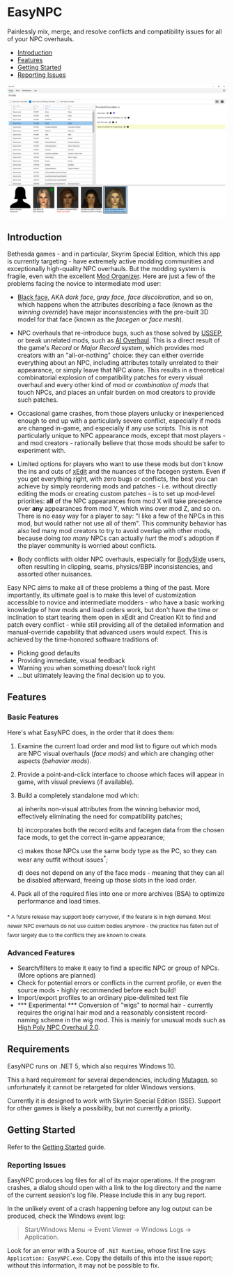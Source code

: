 # EasyNPC

Painlessly mix, merge, and resolve conflicts and compatibility issues for all of your NPC overhauls.

- [Introduction](#Introduction)
- [Features](#Features)
- [Getting Started](#Getting-Started)
- [Reporting Issues](#Reporting-Issues)

![Screenshot](Docs/images/profile.png)

## Introduction

Bethesda games - and in particular, Skyrim Special Edition, which this app is currently targeting - have extremely active modding communities and exceptionally high-quality NPC overhauls. But the modding system is fragile, even with the excellent [Mod Organizer](https://github.com/ModOrganizer2/modorganizer). Here are just a few of the problems facing the novice to intermediate mod user:

- [Black face](https://forums.nexusmods.com/index.php?/topic/5219960-weird-skin-colourhead-mismatching/), AKA _dark face_, _gray face_, _face discoloration_, and so on, which happens when the attributes describing a face (known as the _winning override_) have major inconsistencies with the pre-built 3D model for that face (known as the _facegen_ or _face mesh_).

- NPC overhauls that re-introduce bugs, such as those solved by [USSEP](https://www.nexusmods.com/skyrimspecialedition/mods/266/), or break unrelated mods, such as [AI Overhaul](https://www.nexusmods.com/skyrimspecialedition/mods/21654). This is a direct result of the game's _Record_ or _Major Record_ system, which provides mod creators with an "all-or-nothing" choice: they can either override everything about an NPC, including attributes totally unrelated to their appearance, or simply leave that NPC alone. This results in a theoretical combinatorial explosion of compatibility patches for every visual overhaul and every other kind of mod or _combination of mods_ that touch NPCs, and places an unfair burden on mod creators to provide such patches.

- Occasional game crashes, from those players unlucky or inexperienced enough to end up with a particularly severe conflict, especially if mods are changed in-game, and especially if any use scripts. This is not particularly unique to NPC appearance mods, except that most players - and mod creators - rationally believe that those mods should be safer to experiment with.

- Limited options for players who want to use these mods but don't know the ins and outs of [xEdit](https://github.com/TES5Edit/TES5Edit) and the nuances of the facegen system. Even if you get everything right, with zero bugs or conflicts, the best you can achieve by simply reordering mods and patches - i.e. without directly editing the mods or creating custom patches - is to set up mod-level priorities: **all** of the NPC appearances from mod X will take precedence over **any** appearances from mod Y, which wins over mod Z, and so on. There is no easy way for a player to say: "I like a few of the NPCs in this mod, but would rather not use all of them". This community behavior has also led many mod creators to try to avoid overlap with other mods, because doing _too many_ NPCs can actually _hurt_ the mod's adoption if the player community is worried about conflicts.

- Body conflicts with older NPC overhauls, especially for [BodySlide](https://github.com/ousnius/BodySlide-and-Outfit-Studio) users, often resulting in clipping, seams, physics/BBP inconsistencies, and assorted other nuisances.

Easy NPC aims to make all of these problems a thing of the past. More importantly, its ultimate goal is to make this level of customization accessible to novice and intermediate modders - who have a basic working knowledge of how mods and load orders work, but don't have the time or inclination to start tearing them open in xEdit and Creation Kit to find and patch every conflict - while still providing all of the detailed information and manual-override capability that advanced users would expect. This is achieved by the time-honored software traditions of:

- Picking good defaults
- Providing immediate, visual feedback
- Warning you when something doesn't look right
- ...but ultimately leaving the final decision up to you.

## Features

### Basic Features

Here's what EasyNPC does, in the order that it does them:

1. Examine the current load order and mod list to figure out which mods are NPC visual overhauls (_face mods_) and which are changing other aspects (_behavior mods_).
 
2. Provide a point-and-click interface to choose which faces will appear in game, with visual previews (if available).

3. Build a completely standalone mod which:  

    a) inherits non-visual attributes from the winning behavior mod, effectively eliminating the need for compatibility patches;  

    b) incorporates both the record edits and facegen data from the chosen face mods, to get the correct in-game appearance;

    c) makes those NPCs use the same body type as the PC, so they can wear any outfit without issues<sup>*</sup>;

    d) does not depend on any of the face mods - meaning that they can all be disabled afterward, freeing up those slots in the load order.

4. Pack all of the required files into one or more archives (BSA) to optimize performance and load times.

<sub>* A future release may support body carryover, if the feature is in high demand. Most newer NPC overhauls do not use custom bodies anymore - the practice has fallen out of favor largely due to the conflicts they are known to create.</sub>

### Advanced Features

- Search/filters to make it easy to find a specific NPC or group of NPCs. (More options are planned)
- Check for potential errors or conflicts in the current profile, or even the source mods - highly recommended before each build!
- Import/export profiles to an ordinary pipe-delimited text file
- *** Experimental *** Conversion of "wigs" to normal hair - currently requires the original hair mod and a reasonably consistent record-naming scheme in the wig mod. This is mainly for unusual mods such as [High Poly NPC Overhaul 2.0](https://www.nexusmods.com/skyrimspecialedition/mods/44155).

## Requirements

EasyNPC runs on .NET 5, which also requires Windows 10.

This a hard requirement for several dependencies, including [Mutagen](https://github.com/Mutagen-Modding/Mutagen), so unfortunately it cannot be retargeted for older Windows versions.

Currently it is designed to work with Skyrim Special Edition (SSE). Support for other games is likely a possibility, but not currently a priority.

## Getting Started

Refer to the [Getting Started](Docs/getting-started.md) guide.

### Reporting Issues

EasyNPC produces log files for all of its major operations. If the program crashes, a dialog should open with a link to the log directory and the name of the current session's log file. Please include this in any bug report.

In the unlikely event of a crash happening before any log output can be produced, check the Windows event log:

> Start/Windows Menu -> Event Viewer -> Windows Logs -> Application.
 
Look for an error with a Source of `.NET Runtime`, whose first line says `Application: EasyNPC.exe`. Copy the details of this into the issue report; without this information, it may not be possible to fix.